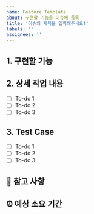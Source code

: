 ```yaml
---
name: Feature Template
about: 구현할 기능을 이슈에 등록
title: '이슈의 제목을 입력해주세요!'
labels: ''
assignees: ''
---
```


## 1. 구현할 기능

## 2. 상세 작업 내용

- [ ] To-do 1
- [ ] To-do 2
- [ ] To-do 3

## 3. Test Case

- [ ] To-do 1
- [ ] To-do 2
- [ ] To-do 3

## 📄 참고 사항

## ⏰ 예상 소요 기간